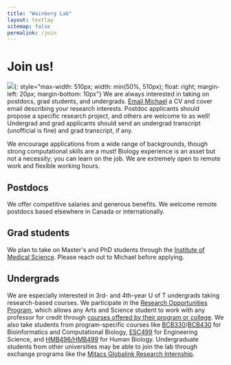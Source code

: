 ```yaml
---
title: "Wainberg Lab"
layout: textlay
sitemap: false
permalink: /join
---
```


# Join us!

![](https://www.utoronto.ca/sites/default/files/vlcsnap-2021-10-25-11h27m42s786-crop.jpg){: style="max-width: 510px; width: min(50%, 510px); float: right; margin-left: 20px; margin-bottom: 10px"}
We are always interested in taking on postdocs, grad students, and undergrads. <a href="mailto:%6D%2E%77%61%69%6E%62%65%72%67%40%75%74%6F%72%6F%6E%74%6F%2E%63%61">Email Michael</a> a CV and cover email describing your research interests. Postdoc applicants should propose a specific research project, and others are welcome to as well! Undergrad and grad applicants should send an undergrad transcript (unofficial is fine) and grad transcript, if any.

We encourage applications from a wide range of backgrounds, though strong computational skills are a must! Biology experience is an asset but not a necessity; you can learn on the job. We are extremely open to remote work and flexible working hours.

## Postdocs

We offer competitive salaries and generous benefits. We welcome remote postdocs based elsewhere in Canada or internationally. 

## Grad students

We plan to take on Master's and PhD students through the [Institute of Medical Science](https://ims.utoronto.ca/application-deadlines-and-requirements). Please reach out to Michael before applying.

## Undergrads

We are especially interested in 3rd- and 4th-year U of T undergrads taking research-based courses. We participate in the [Research Opportunities Program](https://www.artsci.utoronto.ca/current/experiential-learning/research-opportunities/research-opportunities-program), which allows any Arts and Science student to work with any professor for credit through [courses offered by their program or college](https://artsci.calendar.utoronto.ca/search-courses?course_keyword=Research+Opportunity+Program). We also take students from program-specific courses like [BCB330](https://bcb.csb.utoronto.ca/bcb330y-project/overview)/[BCB430](https://bcb.csb.utoronto.ca/bcb430y-project/overview) for Bioinformatics and Computational Biology, [ESC499](https://engineering.calendar.utoronto.ca/course/esc499y1) for Engineering Science, and [HMB496/HMB499](https://www.hmb.utoronto.ca/undergraduate/curriculum-course-info/research-projects-human-biology) for Human Biology. Undergraduate students from other universities may be able to join the lab through exchange programs like the [Mitacs Globalink Research Internship](https://www.mitacs.ca/en/programs/globalink/globalink-research-internship).